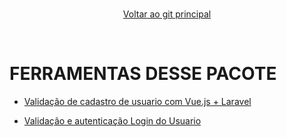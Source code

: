 <br>
<div align="center">
  
[Voltar ao git principal](https://github.com/marceloteck/LaravelVue/tree/main) 

</div>

<br>

# FERRAMENTAS DESSE PACOTE

- [Validação de cadastro de usuario com Vue.js + Laravel](https://github.com/marceloteck/components.LaravelVue/tree/main/FormValidation.Register)

- [Validação e autenticação Login do Usuario ](https://github.com/marceloteck/components.LaravelVue/tree/main/FormValidation.Login)